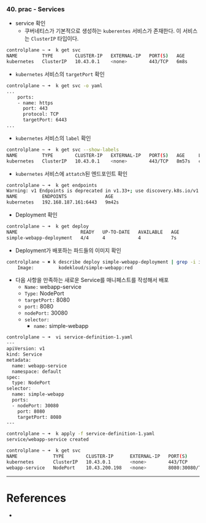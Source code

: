 ### 40. prac - Services
- service 확인
	- 쿠버네티스가 기본적으로 생성하는 `kuberentes` 서비스가 존재한다. 이 서비스는 `ClusterIP` 타입이다.
```bash
controlplane ~ ➜  k get svc
NAME         TYPE        CLUSTER-IP   EXTERNAL-IP   PORT(S)   AGE
kubernetes   ClusterIP   10.43.0.1    <none>        443/TCP   6m8s
```

- `kubernetes` 서비스의 `targetPort` 확인
```bash
controlplane ~ ➜  k get svc -o yaml
...
    ports:
    - name: https
      port: 443
      protocol: TCP
      targetPort: 6443
...
```

- `kubernetes` 서비스의 `label` 확인
```bash
controlplane ~ ➜  k get svc --show-labels
NAME         TYPE        CLUSTER-IP   EXTERNAL-IP   PORT(S)   AGE     LABELS
kubernetes   ClusterIP   10.43.0.1    <none>        443/TCP   8m57s   component=apiserver,provider=kubernetes
```

- `kubernetes` 서비스에 `attatch`된 엔드포인트 확인
```bash
controlplane ~ ➜  k get endpoints
Warning: v1 Endpoints is deprecated in v1.33+; use discovery.k8s.io/v1 EndpointSlice
NAME         ENDPOINTS              AGE
kubernetes   192.168.187.161:6443   9m42s
```

- Deployment 확인
```bash
controlplane ~ ➜  k get deploy
NAME                       READY   UP-TO-DATE   AVAILABLE   AGE
simple-webapp-deployment   4/4     4            4           7s
```

- Deployment가 배포하는 파드들의 이미지 확인
```bash
controlplane ~ ✖ k describe deploy simple-webapp-deployment | grep -i image
    Image:         kodekloud/simple-webapp:red
```

- 다음 사항을 만족하는 새로운 Service를 매니페스트를 작성해서 배포
	- `Name:` webapp-service  
	- `Type:` NodePort  
	- `targetPort:` 8080  
	- `port:` 8080  
	- `nodePort:` 30080  
	- `selector:`  
		- `name:` simple-webapp
```bash
controlplane ~ ➜  vi service-definition-1.yaml 
---
apiVersion: v1
kind: Service
metadata:
  name: webapp-service
  namespace: default
spec:
  type: NodePort
selector:
  name: simple-webapp
  ports:
  - nodePort: 30080
    port: 8080
    targetPort: 8080
---

controlplane ~ ➜  k apply -f service-definition-1.yaml 
service/webapp-service created

controlplane ~ ➜  k get svc
NAME             TYPE        CLUSTER-IP      EXTERNAL-IP   PORT(S)          AGE
kubernetes       ClusterIP   10.43.0.1       <none>        443/TCP          14m
webapp-service   NodePort    10.43.200.198   <none>        8080:30080/TCP   2s
```




---

# References
-